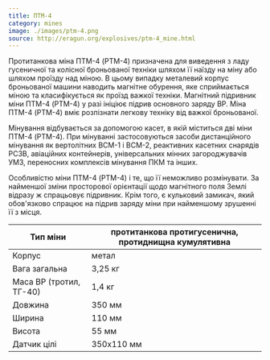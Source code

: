 ```yaml
---
title: ПТМ-4
category: mines
image: ./images/ptm-4.png
source: http://eragun.org/explosives/ptm-4_mine.html
---
```


Протитанкова міна ПТМ-4 (PTM-4) призначена для виведення з ладу гусеничної та колісної броньованої техніки шляхом її наїзду на міну або шляхом проїзду над міною. В цьому випадку металевий корпус броньованої машини наводить магнітне обурення, яке сприймається міною та класифікується як проїзд важкої техніки. Магнітний підривник міни ПТМ-4 (PTM-4) у разі ініціює підрив основного заряду ВР. Міна ПТМ-4 (PTM-4) вміє розпізнати легкову техніку від важкої броньованої.

Мінування відбувається за допомогою касет, в якій міститься дві міни ПТМ-4 (PTM-4). При мінуванні застосовуються засоби дистанційного мінування як вертолітних ВСМ-1 і ВСМ-2, реактивних касетних снарядів РСЗВ, авіаційних контейнерів, універсальних мінних загороджувачів УМЗ, переносних комплексів мінування ПКМ та інших.

Особливістю міни ПТМ-4 (PTM-4) і те, що її неможливо розмінувати. За найменшої зміни просторової орієнтації щодо магнітного поля Землі відразу ж спрацьовує підривник. Крім того, є кульковий замикач, який обов'язково спрацює на підрив заряду міни при найменшому зрушенні її з місця.

Тип міни | протитанкова протигусенична, протиднищна кумулятивна
------|------
Корпус | метал
Вага загальна | 3,25 кг
Маса ВР (тротил, ТГ-40) | 1,4 кг
Довжина | 350 мм
Ширина | 110 мм
Висота | 55 мм
Датчик цілі | 350х110 мм

##